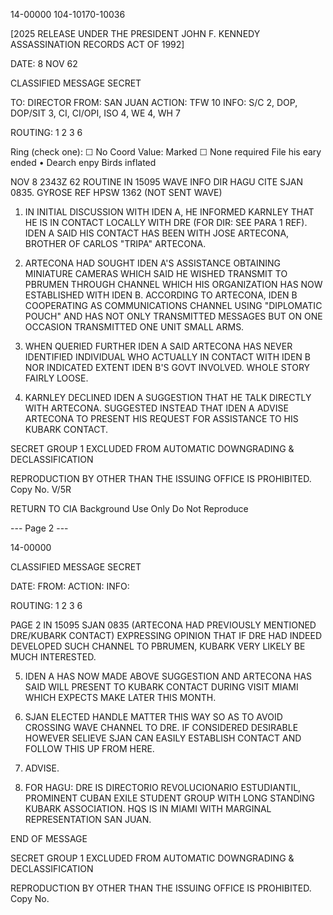 14-00000
104-10170-10036

[2025 RELEASE UNDER THE PRESIDENT JOHN F. KENNEDY ASSASSINATION RECORDS ACT OF 1992]

DATE: 8 NOV 62

CLASSIFIED MESSAGE
SECRET

TO: DIRECTOR
FROM: SAN JUAN
ACTION: TFW 10
INFO: S/C 2, DOP, DOP/SIT 3, CI, CI/OPI, ISO 4, WE 4, WH 7

ROUTING:
1
2
3
6

Ring (check one): ☐
No Coord Value: Marked ☐ None required
File his eary ended
• Dearch enpy Birds inflated

NOV 8 2343Z 62
ROUTINE
IN 15095
WAVE INFO DIR HAGU CITE SJAN 0835.
GYROSE
REF HPSW 1362 (NOT SENT WAVE)

1. IN INITIAL DISCUSSION WITH IDEN A, HE INFORMED KARNLEY THAT HE IS IN CONTACT LOCALLY WITH DRE (FOR DIR: SEE PARA 1 REF). IDEN A SAID HIS CONTACT HAS BEEN WITH JOSE ARTECONA, BROTHER OF CARLOS "TRIPA" ARTECONA.

2. ARTECONA HAD SOUGHT IDEN A'S ASSISTANCE OBTAINING MINIATURE CAMERAS WHICH SAID HE WISHED TRANSMIT TO PBRUMEN THROUGH CHANNEL WHICH HIS ORGANIZATION HAS NOW ESTABLISHED WITH IDEN B. ACCORDING TO ARTECONA, IDEN B COOPERATING AS COMMUNICATIONS CHANNEL USING "DIPLOMATIC POUCH" AND HAS NOT ONLY TRANSMITTED MESSAGES BUT ON ONE OCCASION TRANSMITTED ONE UNIT SMALL ARMS.

3. WHEN QUERIED FURTHER IDEN A SAID ARTECONA HAS NEVER IDENTIFIED INDIVIDUAL WHO ACTUALLY IN CONTACT WITH IDEN B NOR INDICATED EXTENT IDEN B'S GOVT INVOLVED. WHOLE STORY FAIRLY LOOSE.

4. KARNLEY DECLINED IDEN A SUGGESTION THAT HE TALK DIRECTLY WITH ARTECONA. SUGGESTED INSTEAD THAT IDEN A ADVISE ARTECONA TO PRESENT HIS REQUEST FOR ASSISTANCE TO HIS KUBARK CONTACT.

SECRET
GROUP 1
EXCLUDED FROM AUTOMATIC DOWNGRADING & DECLASSIFICATION

REPRODUCTION BY OTHER THAN THE ISSUING OFFICE IS PROHIBITED. Copy No. V/5R

RETURN TO CIA
Background Use Only
Do Not Reproduce

--- Page 2 ---

14-00000

CLASSIFIED MESSAGE
SECRET

DATE:
FROM:
ACTION:
INFO:

ROUTING:
1
2
3
6

PAGE 2
IN 15095 SJAN 0835
(ARTECONA HAD PREVIOUSLY MENTIONED DRE/KUBARK CONTACT) EXPRESSING OPINION THAT IF DRE HAD INDEED DEVELOPED SUCH CHANNEL TO PBRUMEN, KUBARK VERY LIKELY BE MUCH INTERESTED.

5. IDEN A HAS NOW MADE ABOVE SUGGESTION AND ARTECONA HAS SAID WILL PRESENT TO KUBARK CONTACT DURING VISIT MIAMI WHICH EXPECTS MAKE LATER THIS MONTH.

6. SJAN ELECTED HANDLE MATTER THIS WAY SO AS TO AVOID CROSSING WAVE CHANNEL TO DRE. IF CONSIDERED DESIRABLE HOWEVER SELIEVE SJAN CAN EASILY ESTABLISH CONTACT AND FOLLOW THIS UP FROM HERE.

7. ADVISE.

8. FOR HAGU: DRE IS DIRECTORIO REVOLUCIONARIO ESTUDIANTIL, PROMINENT CUBAN EXILE STUDENT GROUP WITH LONG STANDING KUBARK ASSOCIATION. HQS IS IN MIAMI WITH MARGINAL REPRESENTATION SAN JUAN.

END OF MESSAGE

SECRET
GROUP 1
EXCLUDED FROM AUTOMATIC DOWNGRADING & DECLASSIFICATION

REPRODUCTION BY OTHER THAN THE ISSUING OFFICE IS PROHIBITED. Copy No.
